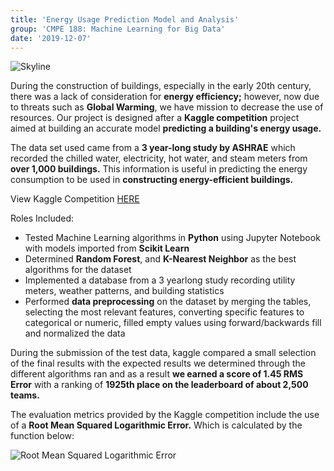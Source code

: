 ```yaml
---
title: 'Energy Usage Prediction Model and Analysis'
group: 'CMPE 188: Machine Learning for Big Data'
date: '2019-12-07'
---
```

![Skyline](/images/ml-skyline.jpg)

During the construction of buildings, especially in the early 20th century, there was a lack of consideration for **energy efficiency;** however, now due to threats such as **Global Warming**, we have mission to decrease the use of resources. Our project is designed after a **Kaggle competition** project aimed at building an accurate model **predicting a building's energy usage.**

The data set used came from a **3 year-long study by ASHRAE** which recorded the chilled water, electricity, hot water, and steam meters from **over 1,000 buildings.** This information is useful in predicting the energy consumption to be used in **constructing energy-efficient buildings.**

View Kaggle Competition [HERE](https://www.kaggle.com/c/ashrae-energy-prediction)

Roles Included:
- Tested Machine Learning algorithms in **Python** using Jupyter Notebook with models imported from **Scikit Learn**
- Determined **Random Forest**, and **K-Nearest Neighbor** as the best algorithms for the dataset
- Implemented a database from a 3 yearlong study recording utility meters, weather patterns, and building statistics 
- Performed **data preprocessing** on the dataset by merging the tables, selecting the most relevant features, converting specific features to categorical or numeric, filled empty values using forward/backwards fill and normalized the data

During the submission of the test data, kaggle compared a small selection of the final results with the expected results we determined through the different algorithms ran and as a result **we earned a score of 1.45 RMS Error** with a ranking of **1925th place on the leaderboard of about 2,500 teams.** 

The evaluation metrics provided by the Kaggle competition include the use of a **Root Mean Squared Logarithmic Error.** Which is calculated by the function below:

![Root Mean Squared Logarithmic Error](/images/ml-evaluation.png)
